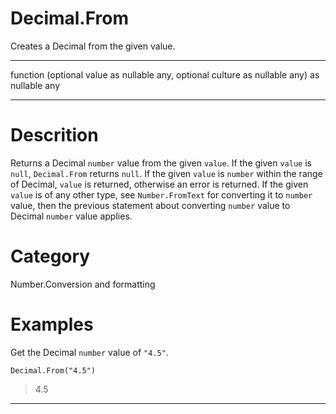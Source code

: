 ﻿# Decimal.From
Creates a Decimal from the given value.
***
function (optional value as nullable any, optional culture as nullable any) as nullable any
***
# Descrition 
Returns a Decimal <code>number</code> value from the given <code>value</code>. If the given <code>value</code> is <code>null</code>, <code>Decimal.From</code> returns <code>null</code>.  If the given <code>value</code> is <code>number</code> within the range of Decimal, <code>value</code> is returned, otherwise an error is returned. If the given <code>value</code> is of any other type, see <code>Number.FromText</code> for converting it to <code>number</code> value, then the previous statement about converting <code>number</code> value to Decimal <code>number</code> value applies.
# Category 
Number.Conversion and formatting
# Examples 
Get the Decimal <code>number</code> value of <code>"4.5"</code>.
```
Decimal.From("4.5")
```
> 4.5
***
